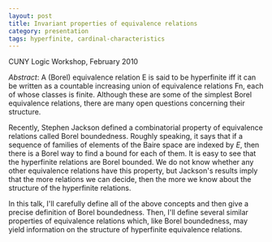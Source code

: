 ```yaml
---
layout: post
title: Invariant properties of equivalence relations
category: presentation
tags: hyperfinite, cardinal-characteristics
---
```


CUNY Logic Workshop, February 2010<!--more-->

*Abstract*: A (Borel) equivalence relation E is said to be hyperfinite iff it can be written as a countable increasing union of equivalence relations Fn, each of whose classes is finite. Although these are some of the simplest Borel equivalence relations, there are many open questions concerning their structure.

Recently, Stephen Jackson defined a combinatorial property of equivalence relations called Borel boundedness. Roughly speaking, it says that if a sequence of families of elements of the Baire space are indexed by $E$, then there is a Borel way to find a bound for each of them. It is easy to see that the hyperfinite relations are Borel bounded. We do not know whether any other equivalence relations have this property, but Jackson's results imply that the more relations we can decide, then the more we know about the structure of the hyperfinite relations.

In this talk, I'll carefully define all of the above concepts and then give a precise definition of Borel boundedness. Then, I'll define several similar properties of equivalence relations which, like Borel boundedness, may yield information on the structure of hyperfinite equivalence relations.
